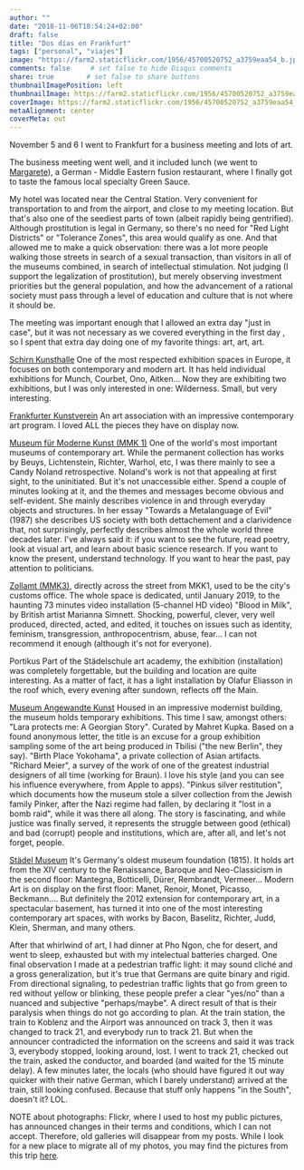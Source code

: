 ```yaml
---
author: ""
date: "2018-11-06T18:54:24+02:00"
draft: false
title: "Dos días en Frankfurt"
tags: ["personal", "viajes"]
image: "https://farm2.staticflickr.com/1956/45700520752_a3759eaa54_b.jpg"
comments: false     # set false to hide Disqus comments
share: true        # set false to share buttons
thumbnailImagePosition: left
thumbnailImage: https://farm2.staticflickr.com/1956/45700520752_a3759eaa54_b.jpg
coverImage: https://farm2.staticflickr.com/1956/45700520752_a3759eaa54_b.jpg
metaAlignment: center
coverMeta: out
---
```


November 5 and 6 I went to Frankfurt for a business meeting and lots of art.

<!--more-->

The business meeting went well, and it included lunch (we went to [Margarete](http://www.margarete.eu)), a German - Middle Eastern fusion restaurant, where I finally got to taste the famous local specialty Green Sauce.

My hotel was located near the Central Station. Very convenient for transportation to and from the airport, and close to my meeting location. But that's also one of the seediest parts of town (albeit rapidly being gentrified). Although prostitution is legal in Germany, so there's no need for "Red Light Districts" or "Tolerance Zones", this area would qualify as one. And that allowed me to make a quick observation: there was a lot more people walking those streets in search of a sexual transaction, than visitors in all of the museums combined, in search of intellectual stimulation. Not judging (I support the legalization of prostitution), but merely observing investment priorities but the general population, and how the advancement of a rational society must pass through a level of education and culture that is not where it should be.

The meeting was important enough that I allowed an extra day "just in case", but it was not necessary as we covered everything in the first day , so I spent that extra day doing one of my favorite things: art, art, art.

[Schirn Kunsthalle](http://www.schirn.de)
One of the most respected exhibition spaces in Europe, it focuses on both contemporary and modern art. It has held individual exhibitions for Munch, Courbet, Ono, Aitken... Now they are exhibiting two exhibitions, but I was only interested in one: Wilderness. Small, but very interesting.

[Frankfurter Kunstverein](http://www.fkv.de)
An art association with an impressive contemporary art program. I loved ALL the pieces they have on display now.

[Museum für Moderne Kunst (MMK 1)](http://www.mmk-frankfurt.de)
One of the world's most important museums of contemporary art. While the permanent collection has works by Beuys, Lichtenstein, Richter, Warhol, etc, I was there mainly to see a Candy Noland retrospective.
Noland's work is not that appealing at first sight, to the uninitiated. But it's not unaccessible either. Spend a couple of minutes looking at it, and the themes and messages become obvious and self-evident. She mainly describes violence in and through everyday objects and structures. In her essay "Towards a Metalanguage of Evil" (1987) she describes US society with both dettachement and a clarividence that, not surprisingly, perfectly describes almost the whole world three decades later.
I've always said it: if you want to see the future, read poetry, look at visual art, and learn about basic science research. If you want to know the present, understand technology. If you want to hear the past, pay attention to politicians.

[Zollamt (MMK3)](http://www.mmk.art), directly across the street from MKK1, used to be the city's customs office. The whole space is dedicated, until January 2019, to the haunting 73 minutes video installation (5-channel HD video) "Blood in Milk", by British artist Marianna Simnett. Shocking, powerful, clever, very well produced, directed, acted, and edited, it touches on issues such as identity, feminism, transgression, anthropocentrism, abuse, fear... I can not recommend it enough (although it's not for everyone).

Portikus
Part of the Städelschule art academy, the exhibition (installation) was completely forgettable, but the building and location are quite interesting. As a matter of fact, it has a light installation by Olafur Eliasson in the roof which, every evening after sundown, reflects off the Main.

[Museum Angewandte Kunst](http://www.museumangewandtekunst.de)
Housed in an impressive modernist building, the museum holds temporary exhibitions. This time I saw, amongst others:
"Lara protects me: A Georgian Story". Curated by Mahret Kupka. Based on a found anonymous letter, the title is an excuse for a group exhibition sampling some of the art being produced in Tbilisi ("the new Berlin", they say).
"Birth Place Yokohama", a private collection of Asian artifacts.
"Richard Meier", a survey of the work of one of the greatest industrial designers of all time (working for Braun). I love his style (and you can see his influence everywhere, from Apple to apps).
"Pinkus silver restitution", which documents how the museum stole a silver collection from the Jewish family Pinker, after the Nazi regime had fallen, by declaring it "lost in a bomb raid", while it was there all along. The story is fascinating, and while justice was finally served, it represents the struggle between good (ethical) and bad (corrupt) people and institutions, which are, after all, and let's not forget, people.

[Städel Museum](http://www.staedelmuseum.de)
It's Germany's oldest museum foundation (1815). It holds art from the XIV century to the Renaissance, Baroque and Neo-Classicism in the second floor: Mantegna, Botticelli, Dürer, Rembrandt, Vermeer... Modern Art is on display on the first floor: Manet, Renoir, Monet, Picasso, Beckmann.... But definitely the 2012 extension for contemporary art, in a spectacular basement, has turned it into one of the most interesting contemporary art spaces, with works by Bacon, Baselitz, Richter, Judd, Klein, Sherman, and many others.

After that whirlwind of art, I had dinner at Pho Ngon, che for desert, and went to sleep, exhausted but with my intelectual batteries charged.
One final observation I made at a pedestrian traffic light: it may sound cliché and a gross generalization, but it's true that Germans are quite binary and rigid. From directional signaling, to pedestrian traffic lights that go from green to red without yellow or blinking, these people prefer a clear "yes/no" than a nuanced and subjective "perhaps/maybe". A direct result of that is their paralysis when things do not go according to plan. At the train station, the train to Koblenz and the Airport was announced on track 3, then it was changed to track 21, and everybody run to track 21. But when the announcer contradicted the information on the screens and said it was track 3, everybody stopped, looking around, lost. I went to track 21, checked out the train, asked the conductor, and boarded (and waited for the 15 minute delay). A few minutes later, the locals (who should have figured it out way quicker with their native German, which I barely understand) arrived at the train, still looking confused. Because that stuff only happens "in the South", doesn't it? LOL.

NOTE about photographs: Flickr, where I used to host my public pictures, has announced changes in their terms and conditions, which I can not accept. Therefore, old galleries will disappear from my posts. While I look for a new place to migrate all of my photos, you may find the pictures from this trip [here](https://photos.google.com).

